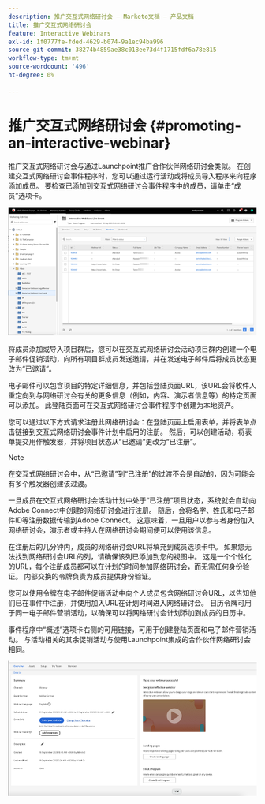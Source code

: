 ```yaml
---
description: 推广交互式网络研讨会 — Marketo文档 — 产品文档
title: 推广交互式网络研讨会
feature: Interactive Webinars
exl-id: 1f0777fe-fded-4629-b074-9a1ec94ba996
source-git-commit: 38274b4859ae38c018ee73d4f1715fdf6a78e815
workflow-type: tm+mt
source-wordcount: '496'
ht-degree: 0%

---
```


# 推广交互式网络研讨会 {#promoting-an-interactive-webinar}

推广交互式网络研讨会与通过Launchpoint推广合作伙伴网络研讨会类似。 在创建交互式网络研讨会事件程序时，您可以通过运行活动或将成员导入程序来向程序添加成员。 要检查已添加到交互式网络研讨会事件程序中的成员，请单击“成员”选项卡。

![](assets/promoting-an-interactive-webinar-1.png)

将成员添加或导入项目群后，您可以在交互式网络研讨会活动项目群内创建一个电子邮件促销活动，向所有项目群成员发送邀请，并在发送电子邮件后将成员状态更改为“已邀请”。

电子邮件可以包含项目的特定详细信息，并包括登陆页面URL，该URL会将收件人重定向到与网络研讨会有关的更多信息（例如，内容、演示者信息等）的特定页面 可以添加。 此登陆页面可在交互式网络研讨会事件程序中创建为本地资产。

您可以通过以下方式请求注册此网络研讨会：在登陆页面上启用表单，并将表单点击链接到交互式网络研讨会事件计划中启用的注册。 然后，可以创建活动，将表单提交用作触发器，并将项目状态从“已邀请”更改为“已注册”。

>[!NOTE]
>
>在交互式网络研讨会中，从“已邀请”到“已注册”的过渡不会是自动的，因为可能会有多个触发器创建该过渡。

一旦成员在交互式网络研讨会活动计划中处于“已注册”项目状态，系统就会自动向Adobe Connect中创建的网络研讨会进行注册。 随后，会将名字、姓氏和电子邮件ID等注册数据传输到Adobe Connect。 这意味着，一旦用户以参与者身份加入网络研讨会，演示者或主持人在网络研讨会期间便可以使用该信息。

在注册后的几分钟内，成员的网络研讨会URL将填充到成员选项卡中。 如果您无法找到网络研讨会URL的列，请确保该列已添加到您的视图中。 这是一个个性化的URL，每个注册成员都可以在计划的时间参加网络研讨会，而无需任何身份验证。 内部交换的令牌负责为成员提供身份验证。

您可以使用令牌在电子邮件促销活动中向个人成员包含网络研讨会URL，以告知他们已在事件中注册，并使用加入URL在计划时间进入网络研讨会。 日历令牌可用于同一电子邮件营销活动，以确保可以将网络研讨会计划添加到成员的日历中。

事件程序中“概述”选项卡右侧的可用链接，可用于创建登陆页面和电子邮件营销活动。 与活动相关的其余促销活动与使用Launchpoint集成的合作伙伴网络研讨会相同。

![](assets/promoting-an-interactive-webinar-2.png)
